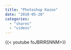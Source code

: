 ```yaml
---
title: "Photoshop Kazoo"
date: "2010-05-28"
categories:
  - "shares"
  - "videos"
---
```


<div style="width: 70vw;">{{< youtube foJBRlRSNNM>}}</div>
